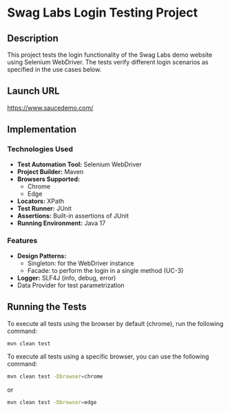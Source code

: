 # Swag Labs Login Testing Project

## Description
This project tests the login functionality of the Swag Labs demo website using Selenium WebDriver. The tests verify different login scenarios as specified in the use cases below.

## Launch URL
https://www.saucedemo.com/

## Implementation

### Technologies Used
- **Test Automation Tool:** Selenium WebDriver
- **Project Builder:** Maven
- **Browsers Supported:**
    - Chrome
    - Edge
- **Locators:** XPath
- **Test Runner:** JUnit
- **Assertions:** Built-in assertions of JUnit
- **Running Environment:** Java 17

### Features
- **Design Patterns:**
    - Singleton: for the WebDriver instance
    - Facade: to perform the login in a single method (UC-3)
- **Logger:** SLF4J (info, debug, error)
- Data Provider for test parametrization


## Running the Tests
To execute all tests using the browser by default (chrome), run the following command:
```bash
mvn clean test
```

To execute all tests using a specific browser, you can use the following command:
```bash
mvn clean test -Dbrowser=chrome
```
or
```bash
mvn clean test -Dbrowser=edge
```
